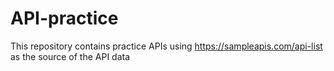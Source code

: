 # API-practice
This repository contains practice APIs using https://sampleapis.com/api-list as the source of the API data
